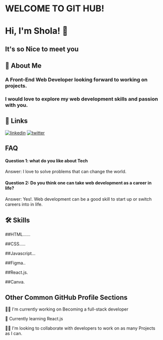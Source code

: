 # WELCOME TO GIT HUB!
# Hi, I'm Shola! 👋 
## It's so Nice to meet you
## 🚀 About Me
### A Front-End Web Developer looking forward to working on projects.
### I would love to explore my web development skills and passion with you. 


## 🔗 Links

[![linkedin](https://img.shields.io/badge/linkedin-0A66C2?style=for-the-badge&logo=linkedin&logoColor=white)](https://www.linkedin.com/in/omatshola-onwumah-609341162/)
[![twitter](https://img.shields.io/badge/twitter-1DA1F2?style=for-the-badge&logo=twitter&logoColor=white)](https://twitter.com/omashozie)


## FAQ

#### Question 1: what do you like about Tech

Answer: I love to solve problems that can change the world.

#### Question 2: Do you think one can take web development as a career in life?

Answer: Yes!. Web development can be a good skill to start up or switch careers into in life.

## 🛠 Skills
##HTML......

##CSS.....

##Javascript...

##Figma..

##React.js.

##Canva.


## Other Common GitHub Profile Sections
👩‍💻 I'm currently working on Becoming a full-stack developer 

🧠 Currently learning React.js 

👯‍♀️ I'm looking to collaborate with developers to work on as many Projects as I can.

